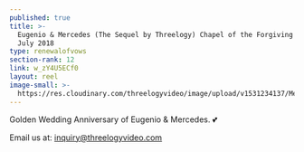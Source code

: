 ```yaml
---
published: true
title: >-
  Eugenio & Mercedes (The Sequel by Threelogy) Chapel of the Forgiving Lord -
  July 2018
type: renewalofvows
section-rank: 12
link: w_zY4U5ECf0
layout: reel
image-small: >-
  https://res.cloudinary.com/threelogyvideo/image/upload/v1531234137/Mercedes.jpg
---
```

Golden Wedding Anniversary of Eugenio & Mercedes. 💕 

Email us at: inquiry@threelogyvideo.com